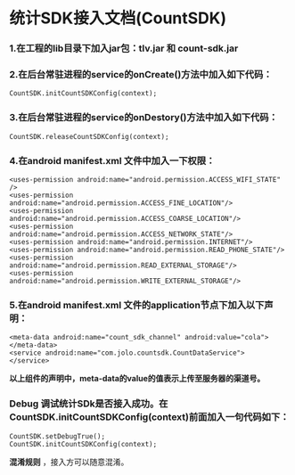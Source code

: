 # 统计SDK接入文档(CountSDK)

### 1.在工程的lib目录下加入jar包：**tlv.jar** 和 **count-sdk.jar**

### 2.在后台常驻进程的service的onCreate()方法中加入如下代码：

```
CountSDK.initCountSDKConfig(context);
```

### 3.在后台常驻进程的service的onDestory()方法中加入如下代码：

```
CountSDK.releaseCountSDKConfig(context);
```

### 4.在android manifest.xml 文件中加入一下权限：

```
<uses-permission android:name="android.permission.ACCESS_WIFI_STATE" />
<uses-permission android:name="android.permission.ACCESS_FINE_LOCATION"/>
<uses-permission android:name="android.permission.ACCESS_COARSE_LOCATION"/>
<uses-permission android:name="android.permission.ACCESS_NETWORK_STATE"/>
<uses-permission android:name="android.permission.INTERNET"/>
<uses-permission android:name="android.permission.READ_PHONE_STATE"/>
<uses-permission android:name="android.permission.READ_EXTERNAL_STORAGE"/>
<uses-permission android:name="android.permission.WRITE_EXTERNAL_STORAGE"/>
```

### 5.在android manifest.xml 文件的application节点下加入以下声明：

```
<meta-data android:name="count_sdk_channel" android:value="cola">
</meta-data>
<service android:name="com.jolo.countsdk.CountDataService">
</service>
```

**以上组件的声明中，meta-data的value的值表示上传至服务器的渠道号。**

### Debug 调试统计SDk是否接入成功。在CountSDK.initCountSDKConfig(context)前面加入一句代码如下：

```
CountSDK.setDebugTrue();
CountSDK.initCountSDKConfig(context);
```

**混淆规则** ，接入方可以随意混淆。